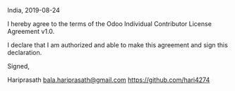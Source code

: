 India, 2019-08-24

I hereby agree to the terms of the Odoo Individual Contributor License
Agreement v1.0.

I declare that I am authorized and able to make this agreement and sign this
declaration.

Signed,

Hariprasath bala.hariprasath@gmail.com https://github.com/hari4274
